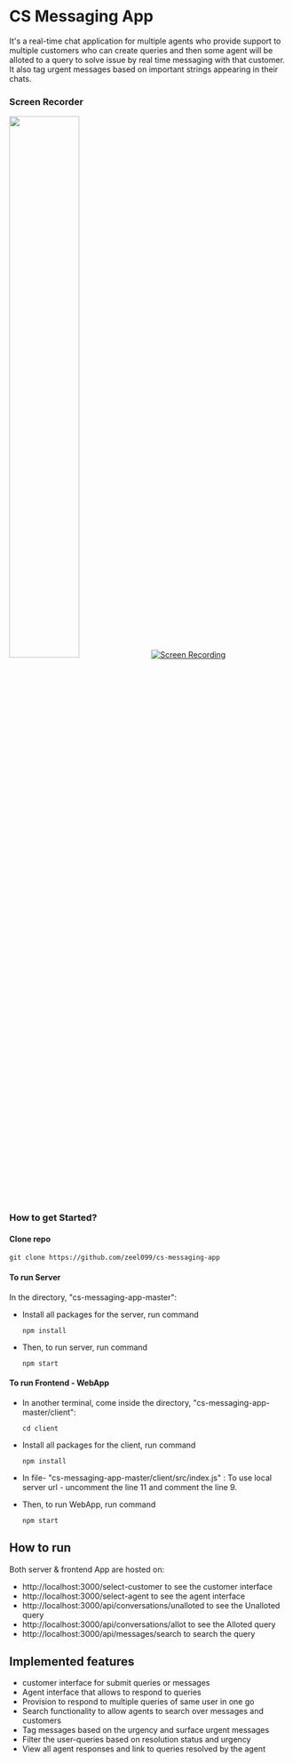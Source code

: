# CS Messaging App
It's a real-time chat application for multiple agents who provide support to multiple customers who can create queries and then some agent will be alloted to a query to solve issue by real time messaging with that customer. It also tag urgent messages based on important strings appearing in their chats.
### Screen Recorder 
[<img src="file:///Users/zeelsojitra/Desktop/scree_recorder.jpeg" width="50%">](https://drive.google.com/file/d/1oZ_dwJFDXmnq0cZpdUG54E0I0ZSBugl_/view?usp=drive_link)
[![Screen Recording](file:///Users/zeelsojitra/Desktop/scree_recorder.jpeg)](https://drive.google.com/file/d/1oZ_dwJFDXmnq0cZpdUG54E0I0ZSBugl_/view?usp=drive_link)
### How to get Started?

#### Clone repo

    git clone https://github.com/zeel099/cs-messaging-app


#### To run Server
In the directory, "cs-messaging-app-master":

- Install all packages for the server, run command
    ```
    npm install
    ```

- Then, to run server, run command
    ```
    npm start
    ```


#### To run Frontend - WebApp
- In another terminal, come inside the directory, "cs-messaging-app-master/client":
    ```
    cd client
    ```

- Install all packages for the client, run command
    ```
    npm install
    ```

- In file- "cs-messaging-app-master/client/src/index.js" :
  To use local server url - uncomment the line 11 and comment the line 9.

- Then, to run WebApp, run command
    ```
    npm start
    ```


## How to run

Both server & frontend App are hosted on:

<!-- - client: [https://admirable-caramel-5b6f46.netlify.app](https://admirable-caramel-5b6f46.netlify.app)
- server: [https://cs-mesaging-app.onrender.com](https://cs-mesaging-app.onrender.com)
- postman APIs collection: [https://www.postman.com/...](https://www.postman.com/planetary-equinox-821652/workspace/branch-assignment-by-rachit-goel/collection/19949199-eb06d1c9-411a-4dc4-9798-f9d51adc7a9c?action=share&creator=19949199) You can set environment as heroku server or local server. -->

 - http://localhost:3000/select-customer to see the customer interface
 - http://localhost:3000/select-agent to see the agent interface
 - http://localhost:3000/api/conversations/unalloted to see the Unalloted query
 - http://localhost:3000/api/conversations/allot to see the Alloted query
 - http://localhost:3000/api/messages/search to search the query

## Implemented features
- customer interface for submit queries or messages
- Agent interface that allows to respond to queries
- Provision to respond to multiple queries of same user in one go
- Search functionality to allow agents to search over messages and customers
- Tag messages based on the urgency and surface urgent messages
- Filter the user-queries based on resolution status and urgency
- View all agent responses and link to queries resolved by the agent
